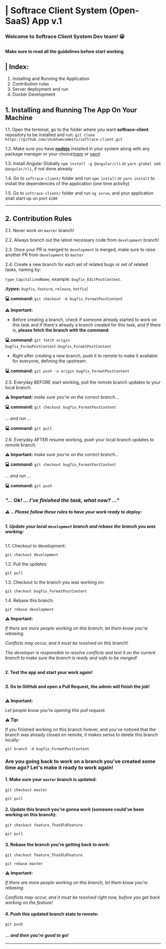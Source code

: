 # |  Softrace Client System (Open-SaaS) App v.1
###  Welcome to Softrace Client System Dev team!  😀  

##  


####  Make sure to read all the guidelines before start working


## | Index: 
1. Installing and Running the Application
2. Contribution rules
3. Server deployment and run
4. Docker Development

## 1. Installing and Running The App On Your Machine

1.1.  Open the terminal, go to the folder where you want **softrace-client** repository to be installed and run:
`git clone https://github.com/shubhamcommits/softrace-client.git`

1.2.  Make sure you have **[nodejs](https://nodejs.org/en/download/)** installed in your system along with any package manager or your choice([npm](https://nodejs.org/en/download/) or [yarn](https://classic.yarnpkg.com/en/docs/install/))

1.3.  Install Angular Globally `npm install -g @angular/cli` or `yarn global add @angular/cli`, if not done already

1.4.  Go to `softrace-client/` folder and run `npm install` or `yarn install` to install the dependencies of the application (one time activity)

1.5.  Go to `softrace-client/` folder and run `ng serve`, and your application shall start up on port `4200`

---

## 2. Contribution Rules


2.1.    Never work on `master` branch!

2.2.    Always branch out the latest necessary code from `development` branch!

2.3.    Once your PR is merged to `development` is merged, make sure to raise another PR from `development` to `master`

2.4.    Create a new branch for each set of related bugs or set of related tasks, naming by:
    
`type_CapitalizedName`, example: `bugfix_EditPostContent`.


*(**types:** `bugfix`, `feature`, `release`, `hotfix`)*


**💻 command:** `git checkout -b bugfix_FormatPostContent`


**⚠️ Important:**

*  Before creating a branch, check if someone already started to work on this task and if there's already a branch created for this task, and if there is, **please fetch the branch with the command**:

**💻 command:** `git fetch origin bugfix_FormaPostContent:bugfix_FormatPostContent`

* Right after creating a new branch, push it to remote to make it available for everyone, defining the upstream.

**💻 command:** `git push -u origin bugfix_FormatPostContent`


2.5.    Everyday BEFORE start working, pull the remote branch updates to your local branch.


**⚠️ Important:** *make sure you're on the correct branch...*

**💻 command:** `git checkout bugfix_FormatPostContent`

*... and run ...*

**💻 command:** `git pull`


2.6.    Everyday AFTER resume working, push your local branch updates to remote branch.


**⚠️ Important:** *make sure you're on the correct branch...*

**💻 command:** `git checkout bugfix_FormatPostContent`

*... and run ...*

**💻 command:** `git push`


### *"... Ok! ... I've finished the task, what now? ..."* 


#### *⚠️ ...Please follow these rules to have your work ready to deploy:*

##  

#### *1. Update your local `development` branch and rebase the branch you was working:*

##  

1.1. Checkout to development:

`git checkout development`

1.2. Pull the updates:

`git pull`

1.3. Checkout to the branch you was working on:

`git checkout bugfix_FormatPostContent`

1.4. Rebase this branch:

`git rebase development`


**⚠️ Important:** 

*If there are more people working on this branch, let them know you're rebasing.*

*Conflicts may occur, and it must be resolved on this branch!*

*The developer is responsible to resolve conflicts and test it on the current branch to make sure the branch is ready and safe to be merged!*

##  


#### 2. Test the app and start your work again!

##  


#### 3. Go to GitHub and open a Pull Request, the admin will finish the job!

##  


**⚠️ Important:** 

*Let people know you're opening this pull request.*


**⚠️ Tip:** 

If you finished working on this branch forever, and you've noticed that the branch was  already closed on remote, it makes sense to delete this branch locally:

`git branch -d bugfix_FormatPostContent`


### Are you going back to work on a branch you've created some time ago? Let's make it ready to work again!


#### 1. Make sure your `master` branch is updated:

`git checkout master`

`git pull`


#### 2. Update this branch you're gonna work (someone could've been working on this branch):

`git checkout feature_ThatOldFeature`

`git pull`


#### 3. Rebase the branch you're getting back to work:

`git checkout feature_ThatOldFeature`

`git rebase master`


**⚠️ Important:** 

*If there are more people working on this branch, let them know you're rebasing.*

*Conflicts may occur, and it must be resolved right now, before you get back working on the feature!*


#### 4. Push this updated branch state to remote:

`git push`

#### *... and then you're good to go!*

---


